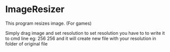 # ImageResizer
This program resizes image. (For games)


Simply drag image and set resolution
to set resolution you have to to write it to cmd line
eg:
256
256
and it will create new file with your resolution in folder of original file

